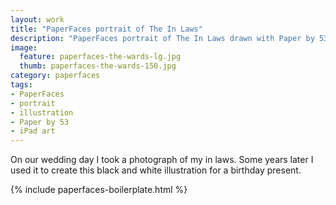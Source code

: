 ```yaml
---
layout: work
title: "PaperFaces portrait of The In Laws"
description: "PaperFaces portrait of The In Laws drawn with Paper by 53 on an iPad."
image: 
  feature: paperfaces-the-wards-lg.jpg
  thumb: paperfaces-the-wards-150.jpg
category: paperfaces
tags: 
- PaperFaces
- portrait
- illustration
- Paper by 53
- iPad art
---
```


On our wedding day I took a photograph of my in laws. Some years later I used it to create this black and white illustration for a birthday present.

{% include paperfaces-boilerplate.html %}